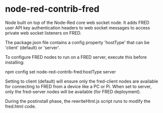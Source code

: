 # node-red-contrib-fred

Node built on top of the Node-Red core web socket node. It adds FRED user API key authentication headers to web socket messages to access private web socket listeners on FRED.

The package.json file contains a config property 'hostType' that can be 'client' (default) or 'server'.

To configure FRED nodes to run on a FRED server, execute this before installing:

npm config set node-red-contrib-fred:hostType server

Setting to client (default) will ensure only the fred-client nodes are available for connecting to FRED from a device like a PC or Pi.  When set to server, only the fred-server nodes will be available (for FRED deployment).

During the postinstall phase, the rewriteHtml.js script runs to modify the fred.html code.



